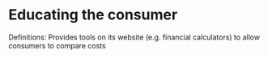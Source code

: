 # Educating the consumer

Definitions: Provides tools on its website (e.g. financial calculators) to allow consumers to compare costs